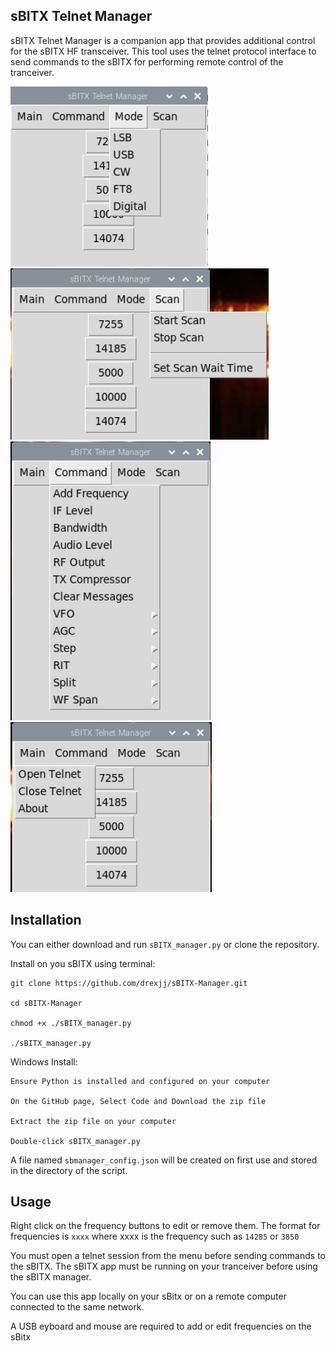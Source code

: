 sBITX Telnet Manager
--------------------------------

sBITX Telnet Manager is a companion app that provides additional control for the sBITX HF transceiver. This tool uses the telnet protocol interface to send commands to the sBITX for performing remote control of the tranceiver.

![Alt text](images/sbitx-manager.JPG)
![Alt text](images/sbitx-manager2.JPG)
![Alt text](images/sbitx-manager3a.JPG)
![Alt text](images/sbitx-manager4.JPG)


Installation
-----

You can either download and run ```sBITX_manager.py``` or clone the repository.

Install on you sBITX using terminal:
```
git clone https://github.com/drexjj/sBITX-Manager.git

cd sBITX-Manager

chmod +x ./sBITX_manager.py

./sBITX_manager.py

```

Windows Install:
```
Ensure Python is installed and configured on your computer

On the GitHub page, Select Code and Download the zip file

Extract the zip file on your computer

Double-click sBITX_manager.py
```

A file named `sbmanager_config.json` will be created on first use and stored in the directory of the script.



Usage
-----

Right click on the frequency buttons to edit or remove them. The format for frequencies is ```xxxx``` where xxxx is the frequency
such as ```14285``` or ```3850```

You must open a telnet session from the menu before sending commands to the sBITX. The sBITX app must be running on your tranceiver before using the sBITX manager.

You can use this app locally on your sBitx or on a remote computer connected to the same network.

A USB eyboard and mouse are required to add or edit frequencies on the sBitx
